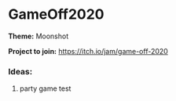# GameOff2020

**Theme:** Moonshot

**Project to join:** https://itch.io/jam/game-off-2020

### Ideas:
1. party game
test
